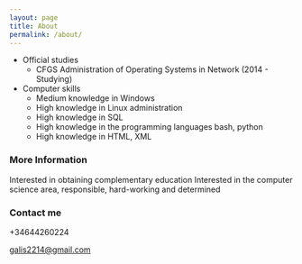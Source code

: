 ```yaml
---
layout: page
title: About
permalink: /about/
---
```


* Official studies
  * CFGS Administration of Operating Systems in Network (2014 - Studying)
* Computer skills
  * Medium knowledge in Windows
  * High knowledge in Linux administration
  * High knowledge in SQL
  * High knowledge in the programming languages bash, python
  * High knowledge in HTML, XML

### More Information

Interested in obtaining complementary education
Interested in the computer science area, responsible, hard-working and determined

### Contact me

+34644260224

[galis2214@gmail.com](mailto:galis2214@gmail.com)
